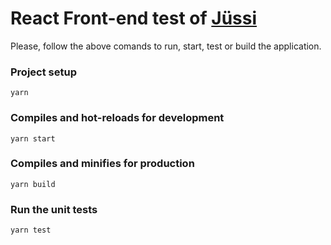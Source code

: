 # React Front-end test of [Jüssi](https://jussi.com.br/)

Please, follow the above comands to run, start, test or build the application.

### Project setup

```shell
yarn
```

### Compiles and hot-reloads for development

```shell
yarn start
```

### Compiles and minifies for production

```shell
yarn build
```

### Run the unit tests

```shell
yarn test
```

